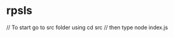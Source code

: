 # rpsls

// To start go to src folder using cd src
// then type node index.js <parameter1> <parameter2> <parameter3>
